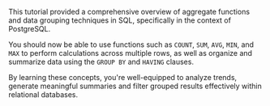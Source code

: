 This tutorial provided a comprehensive overview of aggregate functions and data grouping techniques in SQL, specifically in the context of PostgreSQL.

You should now be able to use functions such as `COUNT`, `SUM`, `AVG`, `MIN`, and `MAX` to perform calculations across multiple rows, as well as organize and summarize data using the `GROUP BY` and `HAVING` clauses. 

By learning these concepts, you're well-equipped to analyze trends, generate meaningful summaries and filter grouped results effectively within relational databases.